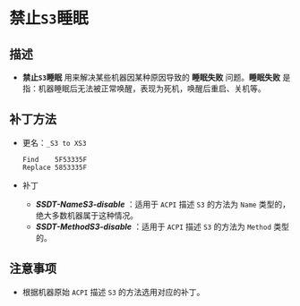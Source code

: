 # 禁止`S3`睡眠

## 描述

- **禁止`S3`睡眠** 用来解决某些机器因某种原因导致的 **睡眠失败** 问题。**睡眠失败** 是指：机器睡眠后无法被正常唤醒，表现为死机，唤醒后重启、关机等。

## 补丁方法

- 更名：`_S3 to XS3`

  ```text
  Find    5F53335F
  Replace 5853335F
  ```

- 补丁
  - ***SSDT-NameS3-disable*** ：适用于 `ACPI` 描述 `S3` 的方法为 `Name` 类型的，绝大多数机器属于这种情况。
  - ***SSDT-MethodS3-disable*** ：适用于 `ACPI` 描述 `S3` 的方法为 `Method` 类型的。

## 注意事项

- 根据机器原始 `ACPI` 描述 `S3` 的方法选用对应的补丁。
